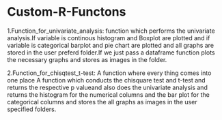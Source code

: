 # Custom-R-Functons
1.Function_for_univariate_analysis:
function which performs the univariate analysis.If variable is continous histogram and
Boxplot are plotted and if variable is categorical barplot and pie chart are plotted
and all graphs are stored in the user preferd folder.If we just pass a dataframe function
plots the necessary graphs and stores as images in the folder.

2.Function_for_chisqtest_t-test:
A function where every thing comes into one place A function which conducts the 
chisquare test and t-test and  returns  the respective p valueand also does the 
univariate analysis and returns the histogram for the numerical columns and the bar plot 
for the categorical columns and stores the all graphs as images in the user specified folders.

